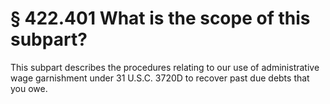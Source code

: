# § 422.401   What is the scope of this subpart?

This subpart describes the procedures relating to our use of administrative wage garnishment under 31 U.S.C. 3720D to recover past due debts that you owe. 




